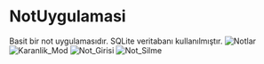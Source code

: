 # NotUygulamasi
 Basit bir not uygulamasıdır. SQLite veritabanı kullanılmıştır.
![Notlar](https://user-images.githubusercontent.com/67802869/109223703-fce71080-77cb-11eb-96af-f4269fdafec4.png)
![Karanlik_Mod](https://user-images.githubusercontent.com/67802869/109223716-02445b00-77cc-11eb-9f59-1396314a510a.png)
![Not_Girisi](https://user-images.githubusercontent.com/67802869/109223708-feb0d400-77cb-11eb-8d2b-9c557e559bb6.png)
![Not_Silme](https://user-images.githubusercontent.com/67802869/109223711-ff496a80-77cb-11eb-923f-1a93e645c422.png)

